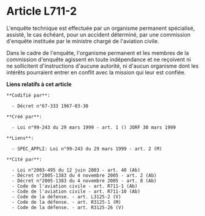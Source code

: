# Article L711-2

L'enquête technique est effectuée par un organisme permanent spécialisé, assisté, le cas échéant, pour un accident déterminé,
par une commission d'enquête instituée par le ministre chargé de l'aviation civile.

Dans le cadre de l'enquête, l'organisme permanent et les membres de la commission d'enquête agissent en toute indépendance et
ne reçoivent ni ne sollicitent d'instructions d'aucune autorité, ni d'aucun organisme dont les intérêts pourraient entrer en
conflit avec la mission qui leur est confiée.

**Liens relatifs à cet article**

	**Codifié par**:

	  - Décret n°67-333 1967-03-30

	**Créé par**:

	  - Loi n°99-243 du 29 mars 1999 - art. 1 () JORF 30 mars 1999

	**Liens**:

	  - SPEC_APPLI: Loi n°99-243 du 29 mars 1999 - art. 2 (M)

	**Cité par**:

	  - Loi n°2003-495 du 12 juin 2003 - art. 40 (Ab)
	  - Décret n°2005-1383 du 4 novembre 2005 - art. 2 (Ab)
	  - Décret n°2005-1383 du 4 novembre 2005 - art. 8 (Ab)
	  - Code de l'aviation civile - art. R711-1 (Ab)
	  - Code de l'aviation civile - art. R711-10 (Ab)
	  - Code de la défense. - art. L3125-2 (V)
	  - Code de la défense. - art. R3125-1 (M)
	  - Code de la défense. - art. R3125-26 (V)

